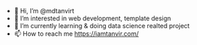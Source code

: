 - 👋 Hi, I’m @mdtanvirt
- 👀 I’m interested in web development, template design
- 🌱 I’m currently learning & doing data science realted project
- 📫 How to reach me https://iamtanvir.com/

<!---
mdtanvirt/mdtanvirt is a ✨ special ✨ repository because its `README.md` (this file) appears on your GitHub profile.
You can click the Preview link to take a look at your changes.
--->
